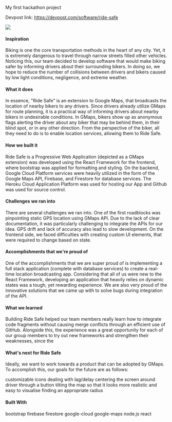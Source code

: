 My first hackathon project

Devpost link:
https://devpost.com/software/ride-safe

![](https://d112y698adiu2z.cloudfront.net/photos/production/software_photos/002/284/666/datas/original.png)

#### Inspiration

Biking is one the core transportation methods in the heart of any city. Yet, it is extremely dangerous to travel through narrow streets filled other vehicles. Noticing this, our team decided to develop software that would make biking safer by informing drivers about their surrounding bikers. In doing so, we hope to reduce the number of collisions between drivers and bikers caused by low light conditions, negligence, and extreme weather.

#### What it does

In essence, "Ride Safe" is an extension to Google Maps, that broadcasts the location of nearby bikers to any drivers. Since drivers already utilize GMaps for route planning, it is a practical way of informing drivers about nearby bikers in undesirable conditions. In GMaps, bikers show up as anonymous flags alerting the driver about any biker that may be behind them, in their blind spot, or in any other direction. From the perspective of the biker, all they need to do is to enable location services, allowing them to Ride Safe.

#### How we built it

Ride Safe is a Progressive Web Application (depicted as a GMaps extension) was developed using the React Framework for the frontend, where bootstrap was applied for formatting and styling. On the backend, Google Cloud Platform services were heavily utilized in the form of the Google Maps API, Firebase, and Firestore for database services. The Heroku Cloud Application Platform was used for hosting our App and Github was used for source control.

#### Challenges we ran into

There are several challenges we ran into. One of the first roadblocks was pinpointing static GPS location using GMaps API. Due to the lack of clear documentation, it was particularly challenging to integrate the APIs for our idea. GPS drift and lack of accuracy also lead to slow development. On the frontend side, we faced difficulties with creating custom UI elements, that were required to change based on state.

#### Accomplishments that we're proud of

One of the accomplishments that we are super proud of is implementing a full stack application (complete with database services) to create a real-time location broadcasting app. Considering that all of us were new to the React Framework, developing an application that heavily relies on dynamic states was a tough, yet rewarding experience. We are also very proud of the innovative solutions that we came up with to solve bugs during integration of the API.

#### What we learned

Building Ride Safe helped our team members really learn how to integrate code fragments without causing merge conflicts through an efficient use of GitHub. Alongside this, the experience was a great opportunity for each of our group members to try out new frameworks and strengthen their weaknesses, since the

#### What's next for Ride Safe

Ideally, we want to work towards a product that can be adopted by GMaps. To accomplish this, our goals for the future are as follows:

customizable icons
dealing with lag/delay
centering the screen around driver through a button
tilting the map so that it looks more realistic and easy to visualise
finding an appropriate radius

#### Built With

bootstrap
firebase
firestore
google-cloud
google-maps
node.js
react
